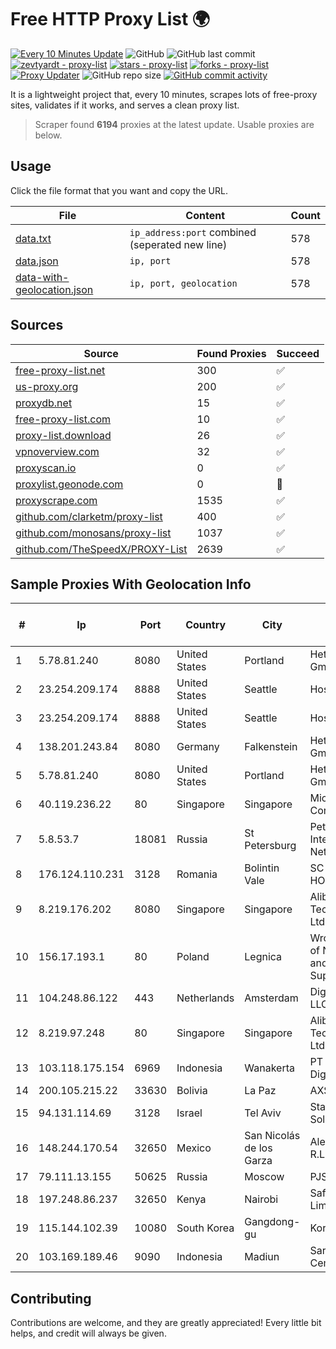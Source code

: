 
# Free HTTP Proxy List 🌍

[![Every 10 Minutes Update](https://github.com/mertguvencli/http-proxy-list/actions/workflows/main.yml/badge.svg?branch=main)](https://github.com/mertguvencli/http-proxy-list/actions/workflows/main.yml)
![GitHub](https://img.shields.io/github/license/mertguvencli/http-proxy-list)
![GitHub last commit](https://img.shields.io/github/last-commit/mertguvencli/http-proxy-list)
[![zevtyardt - proxy-list](https://img.shields.io/static/v1?label=zevtyardt&message=proxy-list&color=blue&logo=github)](https://github.com/zevtyardt/proxy-list "Go to GitHub repo")
[![stars - proxy-list](https://img.shields.io/github/stars/zevtyardt/proxy-list?style=social)](https://github.com/zevtyardt/proxy-list)
[![forks - proxy-list](https://img.shields.io/github/forks/zevtyardt/proxy-list?style=social)](https://github.com/zevtyardt/proxy-list)
[![Proxy Updater](https://github.com/zevtyardt/proxy-list/workflows/Proxy%20Updater/badge.svg)](https://github.com/zevtyardt/proxy-list/actions?query=workflow:"Proxy+Updater")
![GitHub repo size](https://img.shields.io/github/repo-size/zevtyardt/proxy-list)
[![GitHub commit activity](https://img.shields.io/github/commit-activity/m/zevtyardt/proxy-list?logo=commits)](https://github.com/zevtyardt/proxy-list/commits/main)

It is a lightweight project that, every 10 minutes, scrapes lots of free-proxy sites, validates if it works, and serves a clean proxy list.

> Scraper found **6194** proxies at the latest update. Usable proxies are below.

## Usage

Click the file format that you want and copy the URL.

|File|Content|Count|
|----|-------|-----|
|[data.txt](https://raw.githubusercontent.com/mertguvencli/http-proxy-list/main/proxy-list/data.txt)|`ip_address:port` combined (seperated new line)|578|
|[data.json](https://raw.githubusercontent.com/mertguvencli/http-proxy-list/main/proxy-list/data.json)|`ip, port`|578|
|[data-with-geolocation.json](https://raw.githubusercontent.com/mertguvencli/http-proxy-list/main/proxy-list/data-with-geolocation.json)|`ip, port, geolocation`|578|

## Sources

|Source|Found Proxies|Succeed|
|------|-------------|-------|
|[free-proxy-list.net](https://free-proxy-list.net)|300|✅|
|[us-proxy.org](https://www.us-proxy.org)|200|✅|
|[proxydb.net](http://proxydb.net)|15|✅|
|[free-proxy-list.com](https://free-proxy-list.com/?page=&port=&type%5B%5D=http&type%5B%5D=https&up_time=0&search=Search)|10|✅|
|[proxy-list.download](https://www.proxy-list.download/HTTP)|26|✅|
|[vpnoverview.com](https://vpnoverview.com/privacy/anonymous-browsing/free-proxy-servers)|32|✅|
|[proxyscan.io](https://www.proxyscan.io)|0|✅|
|[proxylist.geonode.com](https://proxylist.geonode.com/api/proxy-list?limit=300&page=1&sort_by=lastChecked&sort_type=desc&protocols=http,https)|0|🚫|
|[proxyscrape.com](https://api.proxyscrape.com/v2/?request=displayproxies&protocol=http&timeout=10000&country=all&ssl=all&anonymity=all)|1535|✅|
|[github.com/clarketm/proxy-list](https://raw.githubusercontent.com/clarketm/proxy-list/master/proxy-list-raw.txt)|400|✅|
|[github.com/monosans/proxy-list](https://raw.githubusercontent.com/monosans/proxy-list/main/proxies/http.txt)|1037|✅|
|[github.com/TheSpeedX/PROXY-List](https://raw.githubusercontent.com/TheSpeedX/PROXY-List/master/http.txt)|2639|✅|


## Sample Proxies With Geolocation Info

|#|Ip|Port|Country|City|Internet Service Provider|
|-|--|----|-------|----|-------------------------|
|1|5.78.81.240|8080|United States|Portland|Hetzner Online GmbH|
|2|23.254.209.174|8888|United States|Seattle|Hostwinds LLC.|
|3|23.254.209.174|8888|United States|Seattle|Hostwinds LLC.|
|4|138.201.243.84|8080|Germany|Falkenstein|Hetzner Online GmbH|
|5|5.78.81.240|8080|United States|Portland|Hetzner Online GmbH|
|6|40.119.236.22|80|Singapore|Singapore|Microsoft Corporation|
|7|5.8.53.7|18081|Russia|St Petersburg|Petersburg Internet Network ltd|
|8|176.124.110.231|3128|Romania|Bolintin Vale|SC PIDGIN HOST SRL|
|9|8.219.176.202|8080|Singapore|Singapore|Alibaba (US) Technology Co., Ltd.|
|10|156.17.193.1|80|Poland|Legnica|Wroclaw Centre of Networking and Supercomputing|
|11|104.248.86.122|443|Netherlands|Amsterdam|DigitalOcean, LLC|
|12|8.219.97.248|80|Singapore|Singapore|Alibaba (US) Technology Co., Ltd.|
|13|103.118.175.154|6969|Indonesia|Wanakerta|PT Pedjoeang Digital Networks|
|14|200.105.215.22|33630|Bolivia|La Paz|AXS Bolivia S. A.|
|15|94.131.114.69|3128|Israel|Tel Aviv|Stark Industries Solutions LTD|
|16|148.244.170.54|32650|Mexico|San Nicolás de los Garza|Alestra, S. de R.L. de C.V.|
|17|79.111.13.155|50625|Russia|Moscow|PJSC MegaFon|
|18|197.248.86.237|32650|Kenya|Nairobi|Safaricom Limited|
|19|115.144.102.39|10080|South Korea|Gangdong-gu|Korea Telecom|
|20|103.169.189.46|9090|Indonesia|Madiun|Sarana Media Cemerlang|



## Contributing

Contributions are welcome, and they are greatly appreciated! Every
little bit helps, and credit will always be given.

